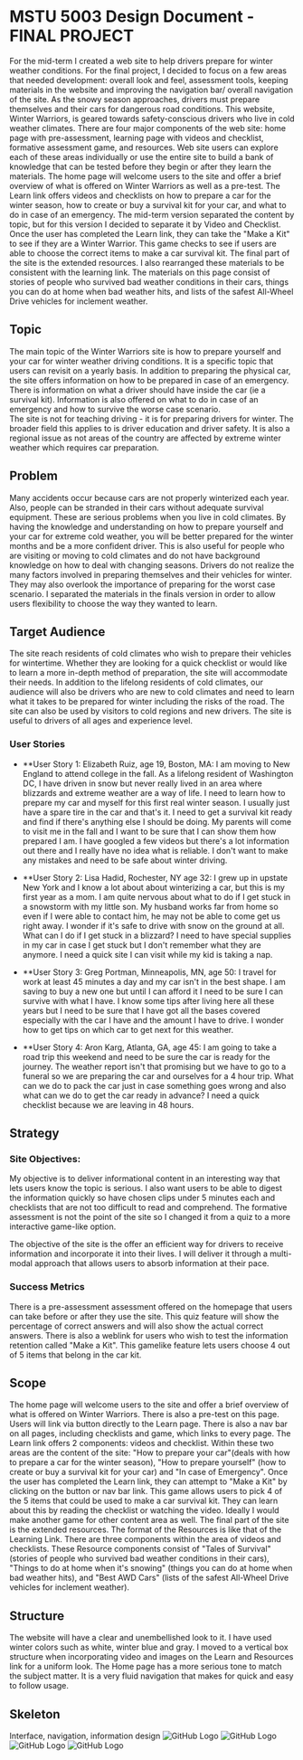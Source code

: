 # MSTU 5003 Design Document - FINAL PROJECT

For the mid-term I created a web site to help drivers prepare for winter weather conditions. For the final project, I decided to focus on a few areas that needed development: overall look and feel, assessment tools, keeping materials in the website and improving the navigation bar/ overall navigation of the site. As the snowy season approaches, drivers must prepare themselves and their cars for dangerous road conditions.  This website, Winter Warriors, is geared towards safety-conscious drivers who live in cold weather climates.  There are four major components of the web site: home page with pre-assessment, learning page with videos and checklist, formative assessment game, and resources.  Web site users can explore each of these areas individually or use the entire site to build a bank of knowledge that can be tested before they begin or after they learn the materials.   The home page will welcome users to the site and offer a brief overview of what is offered on Winter Warriors as well as a pre-test.  The Learn link offers videos and checklists on how to prepare a car for the winter season, how to create or buy a survival kit for your car, and what to do in case of an emergency.  The mid-term version separated the content by topic, but for this version I decided to separate it by Video and Checklist. Once the user has completed the Learn link, they can take the "Make a Kit" to see if they are a Winter Warrior. This game checks to see if users are able to choose the correct items to make a car survival kit. The final part of the site is the extended resources. I also rearranged these materials to be consistent with the learning link.  The materials on this page consist of stories of people who survived bad weather conditions in their cars, things you can do at home when bad weather hits, and lists of the safest All-Wheel Drive vehicles for inclement weather.

## Topic
The main topic of the Winter Warriors site is how to prepare yourself and your car for winter weather driving conditions.  It is a specific topic that users can revisit on a yearly basis. In addition to preparing the physical car, the site offers information on how to be prepared in case of an emergency.  There is information on what a driver should have inside the car (ie a survival kit).  Information is also offered on what to do in case of an emergency and how to survive the worse case scenario.  
The site is not for teaching driving - it is for preparing drivers for winter.
The broader field this applies to is driver education and driver safety.  It is also a regional issue as not areas of the country are affected by extreme winter weather which requires car preparation.

## Problem
Many accidents occur because cars are not properly winterized each year.  Also, people can be stranded in their cars without adequate survival equipment.  These are serious problems when you live in cold climates.  By having the knowledge and understanding on how to prepare yourself and your car for extreme cold weather, you will be better prepared for the winter months and be a more confident driver.  This is also useful for people who are visiting or moving to cold climates and do not have background knowledge on how to deal with changing seasons. Drivers do not realize the many factors involved in preparing themselves and their vehicles for winter.  They may also overlook the importance of preparing for the worst case scenario.
I separated the materials in the finals version in order to allow users flexibility to choose the way they wanted to learn.

## Target Audience
The site reach residents of cold climates who wish to prepare their vehicles for wintertime. Whether they are looking for a quick checklist or would like to learn a more in-depth method of preparation, the site will accommodate their needs.  In addition to the lifelong residents of cold climates, our audience will also be drivers who are new to cold climates and need to learn what it takes to be prepared for winter including the risks of the road. The site can also be used by visitors to cold regions and new drivers. The site is useful to drivers of all ages and experience level.

### User Stories

- **User Story 1:  Elizabeth Ruiz, age 19, Boston, MA: I am moving to New England to attend college in the fall. As a lifelong resident of Washington DC, I have driven in snow but never really lived in an area where blizzards and extreme weather are a way of life.  I need to learn how to prepare my car and myself for this first real winter season.  I usually just have a spare tire in the car and that's it.  I need to get a survival kit ready and find if there's anything else I should be doing.  My parents will come to visit me in the fall and I want to be sure that I can show them how prepared I am. I have googled a few videos but there's a lot information out there and I really have no idea what is reliable.  I don't want to make any mistakes and need to be safe about winter driving.

- **User Story 2: Lisa Hadid, Rochester, NY age 32:  I grew up in upstate New York and I know a lot about about winterizing a car, but this is my first year as a mom. I am quite nervous about what to do if I get stuck in a snowstorm with my little son. My husband works far from home so even if I were able to contact him, he may not be able to come get us right away.  I wonder if it's safe to drive with snow on the ground at all.  What can I do if I get stuck in a blizzard?  I need to have special supplies in my car in case I get stuck but I don't remember what they are anymore.  I need a quick site I can visit while my kid is taking a nap.

- **User Story 3: Greg Portman, Minneapolis, MN, age 50:  I travel for work at least 45 minutes a day and my car isn't in the best shape.  I am saving to buy a new one but until I can afford it I need to be sure I can survive with what I have.  I know some tips after living here all these years but I need to be sure that I have got all the bases covered especially with the car I have and the amount I have to drive. I wonder how to get tips on which car to get next for this weather.  

- **User Story 4: Aron Karg, Atlanta, GA, age 45:  I am going to take a road trip this weekend and need to be sure the car is ready for the journey.  The weather report isn't that promising but we have to go to a funeral so we are preparing the car and ourselves for a 4 hour trip.   What can we do to pack the car just in case something goes wrong and also what can we do to get the car ready in advance?  I need a quick checklist because we are leaving in 48 hours.


## Strategy
### Site Objectives:

My objective is to deliver informational content in an interesting way that lets users know the topic is serious.  I also want users to be able to digest the information quickly so have chosen clips under 5 minutes each and checklists that are not too difficult to read and comprehend.  The formative assessment is not the point of the site so I changed it from a quiz to a more interactive game-like option.

The objective of the site is the offer an efficient way for drivers to receive information and incorporate it into their lives.  I will deliver it through a multi-modal approach that allows users to absorb information at their pace.

### Success Metrics

There is a pre-assessment assessment offered on the homepage that users can take before or after they use the site. This quiz feature will show the percentage of correct answers and will also show the actual correct answers. There is also a weblink for users who wish to test the information retention called "Make a Kit".  This gamelike feature lets users choose 4 out of 5 items that belong in the car kit.


## Scope
The home page will welcome users to the site and offer a brief overview of what is offered on Winter Warriors.  There is also a pre-test on this page. Users will link via button directly to the Learn page.  There is also a nav bar on all pages, including checklists and game, which links to every page.  The Learn link offers 2 components: videos and checklist.  Within these two areas are the content of the site: "How to prepare your car"(deals with how to prepare a car for the winter season), "How to prepare yourself" (how to create or buy a survival kit for your car) and "In case of Emergency". Once the user has completed the Learn link, they can attempt to "Make a Kit" by clicking on the button or nav bar link. This game allows users to pick 4 of the 5 items that could be used to make a car survival kit.  They can learn about this by reading the checklist or watching the video.  Ideally I would make another game for other content area as well. The final part of the site is the extended resources.  The format of the Resources is like that of the Learning Link. There are three components within the area of videos and checklists.  These Resource components consist of "Tales of Survival" (stories of people who survived bad weather conditions in their cars), "Things to do at home when it's snowing" (things you can do at home when bad weather hits), and "Best AWD Cars" (lists of the safest All-Wheel Drive vehicles for inclement weather).

## Structure
The website will have a clear and unembellished look to it.  I have used winter colors such as white, winter blue and gray.  I moved to a vertical box structure when incorporating video and images on the Learn and Resources link for a uniform look.  The Home page has a more serious tone to match the subject matter.  It is a very fluid navigation that makes for quick and easy to follow usage.

## Skeleton
Interface, navigation, information design
![GitHub Logo](/img/1-LEARNING.png)
![GitHub Logo](/img/2-RESOURCES.png)
![GitHub Logo](/img/3-MAKE-A-KITpng)
![GitHub Logo](/img/Homepage.png)
